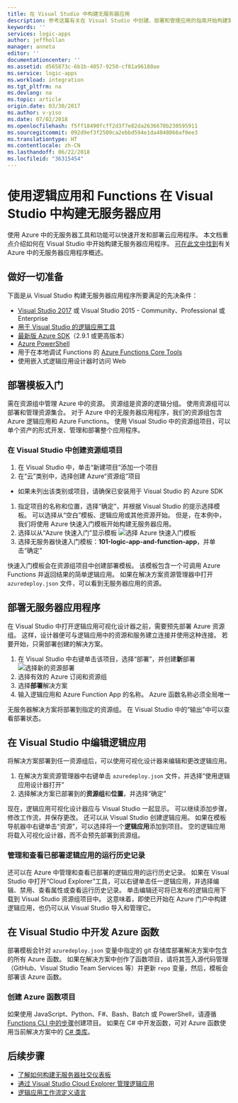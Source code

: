```yaml
---
title: 在 Visual Studio 中构建无服务器应用
description: 参考这篇有关在 Visual Studio 中创建、部署和管理应用的指南开始构建第一个无服务器应用。
keywords: ''
services: logic-apps
author: jeffhollan
manager: anneta
editor: ''
documentationcenter: ''
ms.assetid: d565873c-6b1b-4057-9250-cf81a96180ae
ms.service: logic-apps
ms.workload: integration
ms.tgt_pltfrm: na
ms.devlang: na
ms.topic: article
origin.date: 03/30/2017
ms.author: v-yiso
ms.date: 07/02/2018
ms.openlocfilehash: f5ff18490fcff2d3f7e82da2636678b230595911
ms.sourcegitcommit: 092d9ef3f2509ca2ebbd594e1da4048066af0ee3
ms.translationtype: HT
ms.contentlocale: zh-CN
ms.lasthandoff: 06/22/2018
ms.locfileid: "36315454"
---
```

# <a name="build-a-serverless-app-in-visual-studio-with-logic-apps-and-functions"></a>使用逻辑应用和 Functions 在 Visual Studio 中构建无服务器应用

使用 Azure 中的无服务器工具和功能可以快速开发和部署云应用程序。  本文档重点介绍如何在 Visual Studio 中开始构建无服务器应用程序。  [可在此文中找到](logic-apps-serverless-overview.md)有关 Azure 中的无服务器应用程序概述。

## <a name="getting-everything-ready"></a>做好一切准备

下面是从 Visual Studio 构建无服务器应用程序所要满足的先决条件：

* [Visual Studio 2017](https://www.visualstudio.com/vs/) 或 Visual Studio 2015 - Community、Professional 或 Enterprise
* [用于 Visual Studio 的逻辑应用工具](https://marketplace.visualstudio.com/items?itemName=VinaySinghMSFT.AzureLogicAppsToolsforVisualStudio-18551)
* [最新版 Azure SDK](/downloads/)（2.9.1 或更高版本）
* [Azure PowerShell](https://github.com/Azure/azure-powershell#installation)
* 用于在本地调试 Functions 的 [Azure Functions Core Tools](https://www.npmjs.com/package/azure-functions-core-tools)
* 使用嵌入式逻辑应用设计器时访问 Web

## <a name="getting-started-with-a-deployment-template"></a>部署模板入门

需在资源组中管理 Azure 中的资源。  资源组是资源的逻辑分组。  使用资源组可以部署和管理资源集合。  对于 Azure 中的无服务器应用程序，我们的资源组包含 Azure 逻辑应用和 Azure Functions。  使用 Visual Studio 中的资源组项目，可以单个资产的形式开发、管理和部署整个应用程序。

### <a name="create-a-resource-group-project-in-visual-studio"></a>在 Visual Studio 中创建资源组项目

1. 在 Visual Studio 中，单击“新建项目”添加一个项目
1. 在“云”类别中，选择创建 Azure“资源组”项目  
 * 如果未列出该类别或项目，请确保已安装用于 Visual Studio 的 Azure SDK
1. 指定项目的名称和位置，选择“确定”，并根据 Visual Studio 的提示选择模板。  可以选择从“空白”模板、逻辑应用或其他资源开始。  但是，在本例中，我们将使用 Azure 快速入门模板开始构建无服务器应用。
1. 选择以从“Azure 快速入门”显示模板 ![选择 Azure 快速入门模板][1]
1. 选择无服务器快速入门模板：**101-logic-app-and-function-app**，并单击“确定”

快速入门模板会在资源组项目中创建部署模板。  该模板包含一个可调用 Azure Functions 并返回结果的简单逻辑应用。  如果在解决方案资源管理器中打开 `azuredeploy.json` 文件，可以看到无服务器应用的资源。

## <a name="deploying-the-serverless-application"></a>部署无服务器应用程序

在 Visual Studio 中打开逻辑应用可视化设计器之前，需要预先部署 Azure 资源组。  这样，设计器便可与逻辑应用中的资源和服务建立连接并使用这种连接。  若要开始，只需部署创建的解决方案。

1. 在 Visual Studio 中右键单击该项目，选择“部署”，并创建**新**部署 ![选择新的资源部署][2]
1. 选择有效的 Azure 订阅和资源组
1. 选择**部署**解决方案
1. 输入逻辑应用和 Azure Function App 的名称。  Azure 函数名称必须全局唯一

无服务器解决方案将部署到指定的资源组。  在 Visual Studio 中的“输出”中可以查看部署状态。

## <a name="editing-the-logic-app-in-visual-studio"></a>在 Visual Studio 中编辑逻辑应用

将解决方案部署到任一资源组后，可以使用可视化设计器来编辑和更改逻辑应用。

1. 在解决方案资源管理器中右键单击 `azuredeploy.json` 文件，并选择“使用逻辑应用设计器打开”
1. 选择解决方案已部署到的**资源组**和**位置**，并选择“确定”

现在，逻辑应用可视化设计器应与 Visual Studio 一起显示。  可以继续添加步骤，修改工作流，并保存更改。  还可以从 Visual Studio 创建逻辑应用。  如果在模板导航器中右键单击“资源”，可以选择将一个**逻辑应用**添加到项目。  空的逻辑应用将载入可视化设计器，而不会预先部署到资源组。

### <a name="managing-and-viewing-run-history-for-a-deployed-logic-app"></a>管理和查看已部署逻辑应用的运行历史记录

还可以在 Azure 中管理和查看已部署的逻辑应用的运行历史记录。  如果在 Visual Studio 中打开“Cloud Explorer”工具，可以右键单击任一逻辑应用，并选择编辑、禁用、查看属性或查看运行历史记录。  单击编辑还可将已发布的逻辑应用下载到 Visual Studio 资源组项目中。  这意味着，即使已开始在 Azure 门户中构建逻辑应用，也仍可以从 Visual Studio 导入和管理它。

## <a name="developing-an-azure-function-in-visual-studio"></a>在 Visual Studio 中开发 Azure 函数

部署模板会针对 `azuredeploy.json` 变量中指定的 git 存储库部署解决方案中包含的所有 Azure 函数。  如果在解决方案中创作了函数项目，请将其签入源代码管理（GitHub、Visual Studio Team Services 等）并更新 `repo` 变量，然后，模板会部署该 Azure 函数。

### <a name="creating-an-azure-function-project"></a>创建 Azure 函数项目

如果使用 JavaScript、Python、F#、Bash、Batch 或 PowerShell，请遵循 [Functions CLI 中的步骤](../azure-functions/functions-run-local.md)创建项目。  如果在 C# 中开发函数，可对 Azure 函数使用当前解决方案中的 [C# 类库](https://blogs.msdn.microsoft.com/appserviceteam/2017/03/16/publishing-a-net-class-library-as-a-function-app/)。

## <a name="next-steps"></a>后续步骤

* [了解如何构建无服务器社交仪表板](logic-apps-scenario-social-serverless.md)
* [通过 Visual Studio Cloud Explorer 管理逻辑应用](manage-logic-apps-with-visual-studio.md)
* [逻辑应用工作流定义语言](logic-apps-workflow-definition-language.md)

<!-- Image references -->
[1]: ./media/logic-apps-serverless-get-started-vs/select-template.png
[2]: ./media/logic-apps-serverless-get-started-vs/deploy.png

